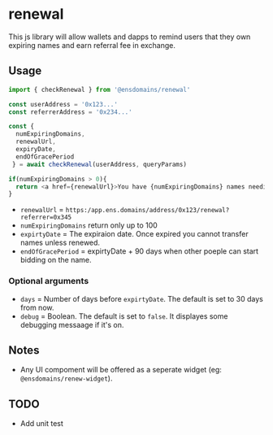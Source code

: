 # renewal

This js library will allow wallets and dapps to remind users that they own expiring names and earn referral fee in exchange.


## Usage

```js
import { checkRenewal } from '@ensdomains/renewal'

const userAddress = '0x123...'
const referrerAddress = '0x234...'

const {
  numExpiringDomains,
  renewalUrl,
  expiryDate,
  endOfGracePeriod
 } = await checkRenewal(userAddress, queryParams)

if(numExpiringDomains > 0){
  return <a href={renewalUrl}>You have {numExpiringDomains} names needing renewal!</a>
}
```

- `renewalUrl` = `https:/app.ens.domains/address/0x123/renewal?referrer=0x345`
- `numExpiringDomains` return only up to 100
- `expirtyDate` = The expiraion date. Once expired you cannot transfer names unless renewed.
- `endOfGracePeriod` = expirtyDate + 90 days when other poeple can start bidding on the name.

### Optional arguments

-  `days`  = Number of days before `expirtyDate`. The default is set to 30 days from now.
-  `debug` = Boolean. The default is set to `false`. It displayes some debugging messaage if it's on.

## Notes

- Any UI compoment will be offered as a seperate widget (eg: `@ensdomains/renew-widget`).

## TODO

- Add unit test